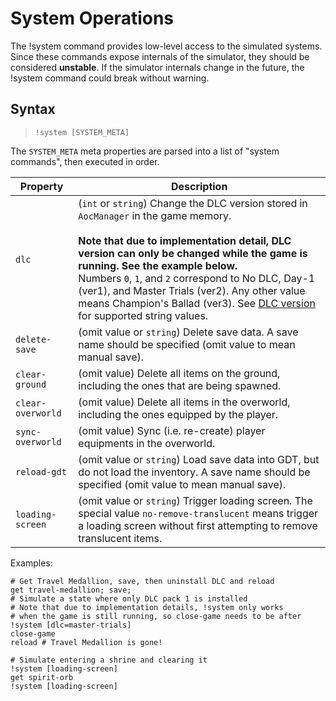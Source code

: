 # System Operations

The <skyb>!system</skyb> command provides low-level access to the simulated systems.
Since these commands expose internals of the simulator, they should be considered **unstable**.
If the simulator internals change in the future, the <skyb>!system</skyb>
command could break without warning.

## Syntax
> `!system [SYSTEM_META]`

The `SYSTEM_META` meta properties are parsed into a list of "system commands", then executed in order.

<div class="skybook--wide-table">

| Property | Description |
| - | - |
| `dlc` | (`int` or `string`) Change the DLC version stored in `AocManager` in the game memory. <br><br> **Note that due to implementation detail, DLC version can only be changed while the game is running. See the example below.**<br>Numbers `0`, `1`, and `2` correspond to No DLC, Day-1 (ver1), and Master Trials (ver2). Any other value means Champion's Ballad (ver3). See [DLC version](../generated/constants.md#dlc-version) for supported string values. |
| `delete-save` | (omit value or `string`) Delete save data. A save name should be specified (omit value to mean manual save). |
| `clear-ground` | (omit value) Delete all items on the ground, including the ones that are being spawned. |
| `clear-overworld` | (omit value) Delete all items in the overworld, including the ones equipped by the player. |
| `sync-overworld` | (omit value) Sync (i.e. re-create) player equipments in the overworld. |
| `reload-gdt` | (omit value or `string`) Load save data into GDT, but do not load the inventory. A save name should be specified (omit value to mean manual save). |
| `loading-screen` | (omit value or `string`) Trigger loading screen. The special value `no-remove-translucent` means trigger a loading screen without first attempting to remove translucent items. |

</div>

Examples:
```skybook
# Get Travel Medallion, save, then uninstall DLC and reload
get travel-medallion; save;
# Simulate a state where only DLC pack 1 is installed
# Note that due to implementation details, !system only works
# when the game is still running, so close-game needs to be after
!system [dlc=master-trials]
close-game
reload # Travel Medallion is gone!

# Simulate entering a shrine and clearing it
!system [loading-screen]
get spirit-orb
!system [loading-screen]
```
